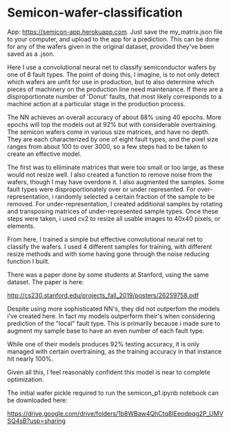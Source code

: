 # Semicon-wafer-classification

App: https://semicon-app.herokuapp.com. Just save the my_matrix.json file to your computer, and upload to the app for a prediction. This can be done for any of the wafers given in the original dataset, provided they've been saved as a .json.

Here I use a convolutional neural net to classify semiconductor wafers by one of 8 fault types. The point of doing this, I imagine, is to not only detect which wafers are unfit for use in production, but to also determine which pieces of machinery on the production line need maintenance. If there are a disproportionate number of 'Donut' faults, that most likely corresponds to a machine action at a particular stage in the production process. 

The NN achieves an overall accuracy of about 88% using 40 epochs. More epochs will top the models out at 92% but with considerable overtraining. The semicon wafers come in various size matrices, and have no depth. They are each characterized by one of eight fault types, and the pixel size ranges from about 100 to over 3000, so a few steps had to be taken to create an effective model. 

The first was to elliminate matrices that were too small or too large, as these would not resize well. I also created a function to remove noise from the wafers, though I may have overdone it. I also augmented the samples. Some fault types were disproportionately over or under represented. For over-representation, i randomly selected a certain fraction of the sample to be removed. For under-representation, I created additional samples by rotating and transposing matrices of under-represented sample types. Once these steps were taken, i used cv2 to resize all usable images to 40x40 pixels, or elements. 

From here, I trained a simple but effective convolutional neural net to classify the wafers. I used 4 different samples for training, with different resize methods and with some having gone through the noise reducing function I built. 

There was a paper done by some students at Stanford, using the same dataset. The paper is here:

http://cs230.stanford.edu/projects_fall_2019/posters/26259758.pdf

Despite using more sophisticated NN's, they did not outperfom the models i've created here. In fact my models outperform their's when considering prediction of the "local" fault type. This is primarily because i made sure to augment my sample base to have an even number of each fault type.

While one of their models produces 92% testing accuracy, it is only managed with certain overtraining, as the training accuracy in that instance hit nearly 100%. 

Given all this, I feel reasonably confident this model is near to complete optimization. 


The initial wafer pickle required to run the semicon_p1.ipynb notebook can be downloaded here:

https://drive.google.com/drive/folders/1b8WBaw4QhCtq8IEeodpqg2P_UMVSQ4sB?usp=sharing
